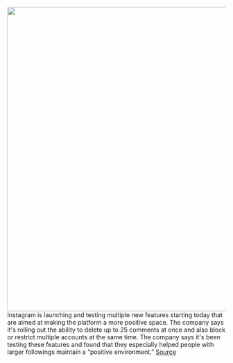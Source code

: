 <img src='https://cdn.vox-cdn.com/thumbor/uEP-Re6YQNk-vTEtQ5J_82gpsfs=/0x0:1400x691/1200x800/filters:focal(1015x273:1239x497)/cdn.vox-cdn.com/uploads/chorus_image/image/66786410/96530205_945892792534725_8867043128863883264_n.0.jpg' width='700px' /><br/>
Instagram is launching and testing multiple new features starting today that are aimed at making the platform a more positive space. The company says it's rolling out the ability to delete up to 25 comments at once and also block or restrict multiple accounts at the same time. The company says it's been testing these features and found that they especially helped people with larger followings maintain a “positive environment.”
<a href='https://www.theverge.com/2020/5/12/21256030/instagram-online-bullying-feature-update-announcement-rollout'> Source <a/>